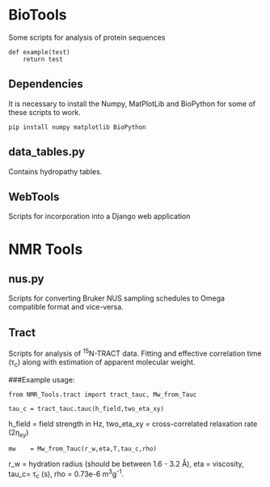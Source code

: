 BioTools
========
Some scripts for analysis of protein sequences

	def example(test)
		return test
## Dependencies
It is necessary to install the Numpy, MatPlotLib and BioPython for some of these scripts to work.

	pip install numpy matplotlib BioPython

## data_tables.py
Contains hydropathy tables.

## WebTools
Scripts for incorporation into a Django web application

NMR Tools
=========

## nus.py
Scripts for converting Bruker NUS sampling schedules to Omega compatible format and vice-versa.

## Tract
Scripts for analysis of <sup>15</sup>N-TRACT data. Fitting and effective correlation time (&tau;<sub>c</sub>) along with estimation of apparent molecular weight.  

###Example usage:

	from NMR_Tools.tract import tract_tauc, Mw_from_Tauc
        
	tau_c = tract_tauc.tauc(h_field,two_eta_xy)
        
h_field = field strength in Hz, two_eta_xy = cross-correlated relaxation rate (2&eta;<sub>xy</sub>) 	
	
	mw    = Mw_from_Tauc(r_w,eta,T,tau_c,rho)

r_w = hydration radius (should be between 1.6 - 3.2 &#8491;), eta = viscosity, tau_c= &tau;<sub>c</sub> (s), rho = 0.73e-6 m<sup>3</sup>g<sup>-1</sup>.
